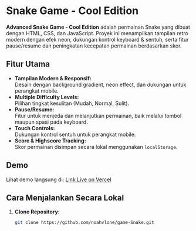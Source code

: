 # Snake Game - Cool Edition

**Advanced Snake Game - Cool Edition** adalah permainan Snake yang dibuat dengan HTML, CSS, dan JavaScript. Proyek ini menampilkan tampilan retro modern dengan efek neon, dukungan kontrol keyboard & sentuh, serta fitur pause/resume dan peningkatan kecepatan permainan berdasarkan skor.

## Fitur Utama

- **Tampilan Modern & Responsif:**  
  Desain dengan background gradient, neon effect, dan dukungan untuk perangkat mobile.
- **Multiple Difficulty Levels:**  
  Pilihan tingkat kesulitan (Mudah, Normal, Sulit).
- **Pause/Resume:**  
  Fitur untuk menjeda dan melanjutkan permainan, baik melalui tombol maupun spasi pada keyboard.
- **Touch Controls:**  
  Dukungan kontrol sentuh untuk perangkat mobile.
- **Score & Highscore Tracking:**  
  Skor permainan disimpan secara lokal menggunakan `localStorage`.

## Demo

Lihat demo langsung di: [Link Live on Vercel](https://snake-game-self-three-71.vercel.app/)

## Cara Menjalankan Secara Lokal

1. **Clone Repository:**

   ```bash
   git clone https://github.com/noahvlone/game-Snake.git
